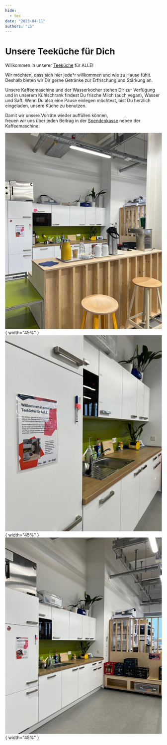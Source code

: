 ```yaml
---
hide:
  - toc
date: "2023-04-11"  
authors: "LS"
---
```


# Unsere Teeküche für Dich

Willkommen in unserer [Teeküche](../coworking.md#teekuechen) für ALLE!  

Wir möchten, dass sich hier jede\*r willkommen und wie zu Hause fühlt. Deshalb bieten wir Dir gerne Getränke zur Erfrischung und Stärkung an.  

Unsere Kaffeemaschine und der Wasserkocher stehen Dir zur Verfügung und in unserem Kühlschrank findest Du frische Milch (auch vegan), Wasser und Saft. Wenn Du also eine Pause einlegen möchtest, bist Du herzlich eingeladen, unsere Küche zu benutzen.  

Damit wir unsere Vorräte wieder auffüllen können,  
freuen wir uns über jeden Beitrag in der [Spendenkasse](../unterstuetzung.md#barspenden) neben der Kaffeemaschine.

![Unsere Teeküche im Erdgeschoss. Auf der Holztheke vorne stehen Tassen, Gläser und eine Thermoskanne Kaffee bereit.](../medien/2023-04-11a.jpg){ width="45%" }
![Nahaufnahme des Kühlschranks mit Blick auf die Küchenarbeitsplatte und die Spüle.](../medien/2023-04-11b.jpg){ width="45%" }
![Blick in die Küche mit Holzbank, auf der Getränkekisten stehen.](../medien/2023-04-11c.jpg){ width="45%" }



